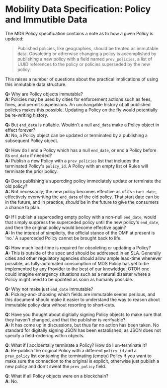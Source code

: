 # Mobility Data Specification: Policy and Immutible Data

The MDS Policy specification contains a note as to how a given Policy is updated:

> Published policies, like geographies, should be treated as immutable data. Obsoleting or otherwise changing a policy is 
> accomplished by publishing a new policy with a field named `prev_policies`, a list of UUID references to the policy or 
> policies superseded by the new policy.

This raises a number of questions about the practical implications of using this immutable data structure.  

**Q:** Why are Policy objects immutable? <br/>
**A:** Policies may be used by cities for enforcement actions such as fees, fines, and permit suspensions.  An unchangable history of all published policies makes this possible.  Updating a Policy on the fly would potentially be re-writing history.

**Q:** But `end_date` is nullable.  Wouldn't a null `end_date` make a Policy object in effect forever? <br/>
**A:** No, a Policy object can be updated or terminated by a publishing a subsequent Policy object.

**Q:** How do I end a Policy which has a null `end_date`, or end a Policy before its `end_date` if needed? <br/>
**A:** Publish a new Policy with a `prev_policies` list that includes the terminated Policy's `policy_id`.  A Policy with an empty list of Rules will terminate the prior policy.

**Q:** Does publishing a supercding policy immediately update or terminate the old policy? <br/>
**A:** Not necessarily; the new policy becomes effective as of its `start_date`, effectively overwriting the `end_date` of the old policy.  That start date can be in the future, and in practice, *should* be in the future to give the consumers a chance to plan.

**Q:** If I publish a superceding empty policy with a non-null `end_date`, would that simply suppress the superceded policy until the new policy's `end_date`, and then the original policy would become effective again? <br/>
**A:** In the interest of simplicity, the official stance of the OMF at present is 'no.'  A superceded Policy cannot be brought back to life.

**Q:** How much lead-time is required for obsoleting or updating a Policy? <br/>
**A:** This is outside of the spec and should be addressed in an SLA.  Generally cities and other regulatory agencies should allow ample lead-time whenever possible, as fully-automated consumption of MDS Policy has yet to be implemented by any Provider to the best of our knowledge.  OTOH one could imagine emergency situations such as a natural disaster where a Policy might need to be updated as soon as humanly possible.

**Q:** Why not make just `end_date` immutable? <br/>
**A**: Picking-and-choosing which fields are immutable seems perilous, and this document should make it easier to understand the way to reason about immutable policy data without resorting to short-cuts.

**Q:** Have you thought about digitially signing Policy objects to make sure that they haven't changed, and that the publisher is verifyable? <br/>
**A:** It has come up in discussions, but thus far no action has been taken.  No standard for digitally signing JSON has been established, as JSON does not specify a field-ordering within objects.

**Q**: What if I accidentally terminate a Policy?  How do I un-terminate it? <br/>
**A**: Re-publish the original Policy with a different `policy_id` and a `prev_policy` list containing the terminating (empty) Policy if you want to make sure the connection to the original is explicit, otherwise just publish a new policy and don't sweat the `prev_policy` field.

**Q**: What if all Policy objects were on a blockchain? <br/>
**A**: No.